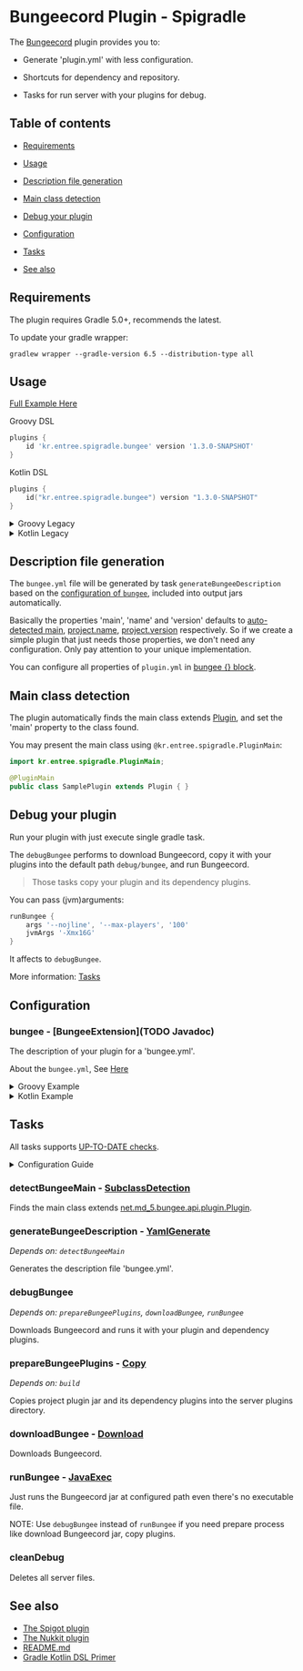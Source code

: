 # Bungeecord Plugin - Spigradle

[comment]: <> (!! Do not edit this file but 'docs/templates' or 'docs/root-templates', See [CONTRIBUTING.md] !!)

The [Bungeecord](https://www.spigotmc.org/wiki/about-bungeecord/) plugin provides you to:

- Generate 'plugin.yml' with less configuration.

- Shortcuts for dependency and repository.

- Tasks for run server with your plugins for debug.

## Table of contents

[comment]: <> (!! Do not edit this file but 'docs/templates' or 'docs/root-templates', See [CONTRIBUTING.md] !!)

- [Requirements](#requirements)

- [Usage](#usage)

- [Description file generation](#description-file-generation)

- [Main class detection](#main-class-detection)

- [Debug your plugin](#debug-your-plugin)

- [Configuration](#configuration)

- [Tasks](#tasks)

- [See also](#see-also)

## Requirements

[comment]: <> (!! Do not edit this file but 'docs/templates' or 'docs/root-templates', See [CONTRIBUTING.md] !!)

The plugin requires Gradle 5.0+, recommends the latest.

To update your gradle wrapper:

```
gradlew wrapper --gradle-version 6.5 --distribution-type all
```

## Usage

[comment]: <> (!! Do not edit this file but 'docs/templates' or 'docs/root-templates', See [CONTRIBUTING.md] !!)

[Full Example Here](https://github.com/EntryPointKR/SpigradleSample/tree/master/bungeecord)

Groovy DSL

```groovy
plugins {
    id 'kr.entree.spigradle.bungee' version '1.3.0-SNAPSHOT'
}
```
Kotlin DSL

```kotlin
plugins {
    id("kr.entree.spigradle.bungee") version "1.3.0-SNAPSHOT"
}
```

<details>
<summary>Groovy Legacy</summary>

```groovy
buildscript {
    repositories {
        jcenter()
    }
    dependencies {
        classpath 'kr.entree:spigradle:1.3.0-SNAPSHOT'
    }
}

apply plugin: 'kr.entree.spigradle.bungee'
```

</details>

<details>
<summary>Kotlin Legacy</summary>

```groovy
buildscript {
    repositories {
        jcenter()
    }
    dependencies {
        classpath("kr.entree:spigradle:1.3.0-SNAPSHOT")
    }
}

apply(plugin = "kr.entree.spigradle.bungee")
```

</details>

## Description file generation

[comment]: <> (!! Do not edit this file but 'docs/templates' or 'docs/root-templates', See [CONTRIBUTING.md] !!)

The `bungee.yml` file will be generated by task `generateBungeeDescription` based on the [configuration of `bungee`](#configuration), included into output jars automatically.

Basically the properties 'main', 'name' and 'version' defaults to [auto-detected main](#main-class-detection), [project.name](https://docs.gradle.org/current/javadoc/org/gradle/api/Project.html#getName--), [project.version](https://docs.gradle.org/current/javadoc/org/gradle/api/Project.html#getName--) respectively.  So if we create a simple plugin that just needs those properties, we don't need any configuration. Only pay attention to your unique implementation.

You can configure all properties of `plugin.yml` in [bungee {} block](#configuration).

## Main class detection

[comment]: <> (!! Do not edit this file but 'docs/templates' or 'docs/root-templates', See [CONTRIBUTING.md] !!)

The plugin automatically finds the main class extends [Plugin](https://ci.md-5.net/job/BungeeCord/ws/api/target/apidocs/net/md_5/bungee/api/plugin/Plugin.html), and set the 'main' property to the class found.

You may present the main class using `@kr.entree.spigradle.PluginMain`:

```java
import kr.entree.spigradle.PluginMain;

@PluginMain
public class SamplePlugin extends Plugin { }
```  

## Debug your plugin

[comment]: <> (!! Do not edit this file but 'docs/templates' or 'docs/root-templates', See [CONTRIBUTING.md] !!)

Run your plugin with just execute single gradle task.

The `debugBungee` performs to download Bungeecord, copy it with your plugins into the default path `debug/bungee`, and run Bungeecord.

> Those tasks copy your plugin and its dependency plugins.

You can pass (jvm)arguments:

```groovy
runBungee {
    args '--nojline', '--max-players', '100'
    jvmArgs '-Xmx16G'
}
```

It affects to `debugBungee`.

More information: [Tasks](#tasks)

## Configuration

[comment]: <> (!! Do not edit this file but 'docs/templates' or 'docs/root-templates', See [CONTRIBUTING.md] !!)

### bungee - [BungeeExtension](TODO Javadoc)

[comment]: <> (!! Do not edit this file but 'docs/templates' or 'docs/root-templates', See [CONTRIBUTING.md] !!)

The description of your plugin for a 'bungee.yml'.

About the `bungee.yml`, See [Here](https://www.spigotmc.org/wiki/create-your-first-bungeecord-plugin-proxy-spigotmc/#making-it-load)

<details>
<summary>Groovy Example</summary>

```groovy
bungee {
    description 'A Bungeecord plugin.'
    author 'Me'
    depends 'foo', 'bar'
    softDepends 'soft'
}
```

</details>

<details>
<summary>Kotlin Example</summary>

```kotlin
bungee {
    description = "A Bungeecord plugin."
    author = "Me"
    depends = listOf("SomePlugin")
    softDepends = listOf("SomeSoftPlugin")
}
```

Without [type-safe accessors](https://docs.gradle.org/current/userguide/kotlin_dsl.html#sec:kotlin_using_standard_api):

```kotlin
configure<BungeeExtension> {
    description = "A Bungeecord plugin."
}
```

</details>

## Tasks

[comment]: <> (!! Do not edit this file but 'docs/templates' or 'docs/root-templates', See [CONTRIBUTING.md] !!)

All tasks supports [UP-TO-DATE checks](https://docs.gradle.org/current/userguide/more_about_tasks.html#sec:up_to_date_checks).

<details>
<summary>Configuration Guide</summary>

Groovy:

```groovy
runBungee {
    jvmArgs('-Xmx8G')
}
```

Kotlin with type-safe accessors:

```kotlin
tasks {
    runBungee {
        jvmArgs("-Xmx8G")
    }
}
```

Kotlin without [type-safe accessors](https://docs.gradle.org/current/userguide/kotlin_dsl.html#sec:kotlin_using_standard_api):

```kotlin
tasks {
    named<JavaExec>("runBungee") {
        jvmArgs("-Xmx8G")
    }
}
```

Kotlin with property delegation

```kotlin
tasks {
    val runBungee by existing(JavaExec::clas) {
        jvmArgs("-Xmx8G")
    }
    // Do something with 'runBungee'
}
```

</details>

### detectBungeeMain - [SubclassDetection](TODO)

[comment]: <> (!! Do not edit this file but 'docs/templates' or 'docs/root-templates', See [CONTRIBUTING.md] !!)

Finds the main class extends [net.md_5.bungee.api.plugin.Plugin](https://ci.md-5.net/job/BungeeCord/ws/api/target/apidocs/net/md_5/bungee/api/plugin/Plugin.html).

### generateBungeeDescription - [YamlGenerate](TODO)

[comment]: <> (!! Do not edit this file but 'docs/templates' or 'docs/root-templates', See [CONTRIBUTING.md] !!)

*Depends on: `detectBungeeMain`*

Generates the description file 'bungee.yml'.

### debugBungee

[comment]: <> (!! Do not edit this file but 'docs/templates' or 'docs/root-templates', See [CONTRIBUTING.md] !!)

*Depends on: `prepareBungeePlugins`, `downloadBungee`, `runBungee`*

Downloads Bungeecord and runs it with your plugin and dependency plugins.

### prepareBungeePlugins - [Copy](https://docs.gradle.org/current/dsl/org.gradle.api.tasks.Copy.html)

[comment]: <> (!! Do not edit this file but 'docs/templates' or 'docs/root-templates', See [CONTRIBUTING.md] !!)

*Depends on: `build`*

Copies project plugin jar and its dependency plugins into the server plugins directory.

### downloadBungee - [Download](TODO)

[comment]: <> (!! Do not edit this file but 'docs/templates' or 'docs/root-templates', See [CONTRIBUTING.md] !!)

Downloads Bungeecord.

### runBungee - [JavaExec](https://docs.gradle.org/current/dsl/org.gradle.api.tasks.JavaExec.html)

[comment]: <> (!! Do not edit this file but 'docs/templates' or 'docs/root-templates', See [CONTRIBUTING.md] !!)

Just runs the Bungeecord jar at configured path even there's no executable file.

NOTE: Use `debugBungee` instead of `runBungee` if you need prepare process like download Bungeecord jar, copy plugins.

### cleanDebug

[comment]: <> (!! Do not edit this file but 'docs/templates' or 'docs/root-templates', See [CONTRIBUTING.md] !!)

Deletes all server files.

## See also

[comment]: <> (!! Do not edit this file but 'docs/templates' or 'docs/root-templates', See [CONTRIBUTING.md] !!)

- [The Spigot plugin](docs/spigot_plugin.md)
- [The Nukkit plugin](docs/nukkit_plugin.md)
- [README.md](../README.md)
- [Gradle Kotlin DSL Primer](https://docs.gradle.org/current/userguide/kotlin_dsl.html)